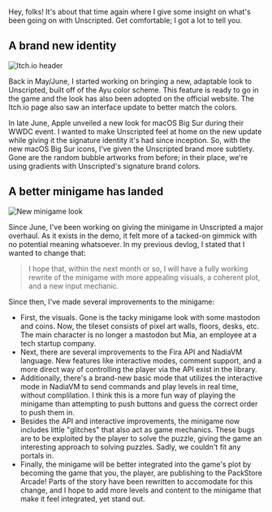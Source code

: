 <!--
.. title: Captain's Devlog: July-August 2020
.. slug: captains-devlog-july-august-2020
.. date: 2020-08-20 14:29:50 UTC-04:00
.. tags: devlog, beta, testing, steam
.. description: I discuss the latest changes with Unscripted, including a brand new changelog format and distribution options.
.. type: text
-->

Hey, folks! It's about that time again where I give some insight on what's been going on with Unscripted. Get comfortable; I got a lot to tell you.

## A brand new identity

![Itch.io header](https://img.itch.zone/aW1nLzM5NTcwMDcucG5n/original/zkmTli.png)

Back in May/June, I started working on bringing a new, adaptable look to Unscripted, built off of the Ayu color scheme. This feature is ready to go in the game and the look has also been adopted on the official website. The Itch.io page also saw an interface update to better match the colors.

In late June, Apple unveiled a new look for macOS Big Sur during their WWDC event. I wanted to make Unscripted feel at home on the new update while giving it the signature identity it's had since inception. So, with the new macOS Big Sur icons, I've given the Unscripted brand more subtlety. Gone are the random bubble artworks from before; in their place, we're using gradients with Unscripted's signature brand colors.

## A better minigame has landed

![New minigame look](/assets/img/preview3.png)

Since June, I've been working on giving the minigame in Unscripted a major overhaul. As it exists in the demo, it felt more of a tacked-on gimmick with no potential meaning whatsoever. In my previous devlog, I stated that I wanted to change that:

> I hope that, within the next month or so, I will have a fully working rewrite of the minigame with more appealing visuals, a coherent plot, and a new input mechanic.

Since then, I've made several improvements to the minigame:

- First, the visuals. Gone is the tacky minigame look with some mastodon and coins. Now, the tileset consists of pixel art walls, floors, desks, etc. The main character is no longer a mastodon but Mia, an employee at a tech startup company.
- Next, there are several improvements to the Fira API and NadiaVM language. New features like interactive modes, comment support, and a more direct way of controlling the player via the API exist in the library.
- Additionally, there's a brand-new basic mode that utilizes the interactive mode in NadiaVM to send commands and play levels in real time, without complilation. I think this is a more fun way of playing the minigame than attempting to push buttons and guess the correct order to push them in.
- Besides the API and interactive improvements, the minigame now includes little "glitches" that also act as game mechanics. These bugs are to be exploited by the player to solve the puzzle, giving the game an interesting approach to solving puzzles. Sadly, we couldn't fit any portals in.
- Finally, the minigame will be better integrated into the game's plot by becoming the game that you, the player, are publishing to the PackStore Arcade! Parts of the story have been rewritten to accomodate for this change, and I hope to add more levels and content to the minigame that make it feel integrated, yet stand out.
